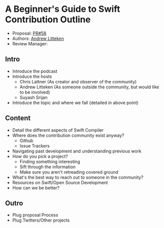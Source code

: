 # A Beginner's Guide to Swift Contribution Outline
* Proposal: [PR#58](https://github.com/SwiftCommunityPodcast/podcast/pull/58)
* Authors: [Andrew Litteken](https://github.com/AndrewLitteken)
* Review Manager: 

## Intro
- Introduce the podcast
- Introduce the hosts
    - Chris Lattner (As creator and observer of the community)
    - Andrew Litteken (As someone outside the community, but would like to be involved)
    - Suyash Srijan
- Introduce the topic and where we fall (detailed in above point)

## Content
- Detail the different aspects of Swift Compiler
- Where does the contribution community exist anyway?
    - Github
    - Issue Trackers
- Navigating past development and understanding previous work
- How do you pick a project?
    - Finding something interesting
    - Sift through the information
    - Make sure you aren't retreading covered ground
- What's the best way to reach out to someone in the community?
- Resources on Swift/Open Source Development
- How can we be better?

## Outro
- Plug proposal Process
- Plug Twitters/Other projects
